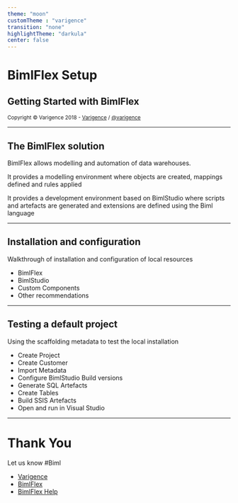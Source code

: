 ```yaml
---
theme: "moon"
customTheme : "varigence"
transition: "none"
highlightTheme: "darkula"
center: false
---
```


# BimlFlex Setup

## Getting Started with BimlFlex

<small>Copyright &copy; Varigence 2018 - [Varigence](https://varigence.com) / [@varigence](http://twitter.com/varigence)</small>

---

## The BimlFlex solution

BimlFlex allows modelling and automation of data warehouses.

It provides a modelling environment where objects are created, mappings defined and rules applied

It provides a development environment based on BimlStudio where scripts and artefacts are generated and extensions are defined using the Biml language

---

## Installation and configuration

Walkthrough of installation and configuration of local resources

* BimlFlex
* BimlStudio
* Custom Components
* Other recommendations

---

## Testing a default project

Using the scaffolding metadata to test the local installation

* Create Project
* Create Customer
* Import Metadata
* Configure BimlStudio Build versions
* Generate SQL Artefacts
* Create Tables
* Build SSIS Artefacts
* Open and run in Visual Studio

---

# Thank You

Let us know #Biml

* [Varigence](https://varigence.com)
* [BimlFlex](https://varigence.com/bimlflex)
* [BimlFlex Help](https://varigence.com/documentation/bimlflex)

<!-- .slide: center="true" -->